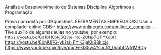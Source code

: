 Análise e Desenvolvimento de Sistemas
Disciplina: Algoritmos e Programação

Prova composta por 09 questões.
FERRAMENTAS EMPREGADAS: Usei o compilador online GDB-- https://www.onlinegdb.com/online_c_compiler 
--Tive auxílio de algumas aulas no youtube, por exemplo: https://youtu.be/8d1bH8bkj5Q?si=1Idk20Np7QPYXe6H 
https://youtu.be/EonlUj7G-yk?si=FYlK3jaKkB8kIcjo
https://www.youtube.com/live/pbcFe8t35w4?si=JZl_0dbbLW51MBDp
